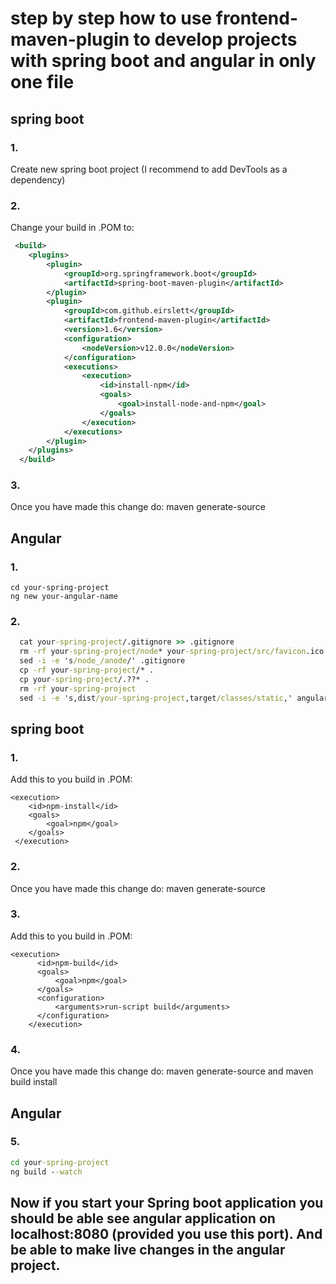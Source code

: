 # step by step how to use frontend-maven-plugin to develop projects with spring boot and angular in only one file

## spring boot
### 1. 

  Create new spring boot project
  (I recommend to add DevTools as a dependency) 
 
### 2. 
  Change your build in .POM to: 
  ```xml
   <build>
      <plugins>
          <plugin>
              <groupId>org.springframework.boot</groupId>
              <artifactId>spring-boot-maven-plugin</artifactId>
          </plugin>
          <plugin>
              <groupId>com.github.eirslett</groupId>
              <artifactId>frontend-maven-plugin</artifactId>
              <version>1.6</version>
              <configuration>
                  <nodeVersion>v12.0.0</nodeVersion>
              </configuration>
              <executions>
                  <execution>
                      <id>install-npm</id>
                      <goals>
                          <goal>install-node-and-npm</goal>
                      </goals>
                  </execution>
              </executions>
          </plugin>
      </plugins>
    </build>
   ```
### 3.     
  Once you have made this change do: 
  maven generate-source

## Angular
### 1. 
  ```
  cd your-spring-project
  ng new your-angular-name
  ```
  
### 2.
```cmd
  cat your-spring-project/.gitignore >> .gitignore
  rm -rf your-spring-project/node* your-spring-project/src/favicon.ico your-spring-project/.gitignore your-spring-project/.git
  sed -i -e 's/node_/anode/' .gitignore
  cp -rf your-spring-project/* .
  cp your-spring-project/.??* .
  rm -rf your-spring-project
  sed -i -e 's,dist/your-spring-project,target/classes/static,' angular.json
  ```
## spring boot
### 1.
  Add this to you build in .POM:
  ```
  <execution>
      <id>npm-install</id>
      <goals>
          <goal>npm</goal>
      </goals>
   </execution>
  ```

### 2. 
  Once you have made this change do: 
  maven generate-source
  
### 3. 
  Add this to you build in .POM:
  ```
  <execution>
        <id>npm-build</id>
        <goals>
            <goal>npm</goal>
        </goals>
        <configuration>
            <arguments>run-script build</arguments>
        </configuration>
      </execution>
   ```  
### 4. 
  Once you have made this change do: 
  maven generate-source
  and
  maven build install
  
## Angular
### 5. 
  ```cmd
  cd your-spring-project
  ng build --watch
  ```

## Now if you start your Spring boot application you should be able see angular application on localhost:8080 (provided you use this port). And be able to make live changes in the angular project.
